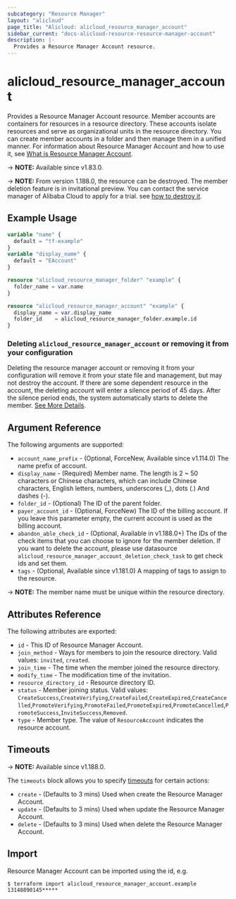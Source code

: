 ```yaml
---
subcategory: "Resource Manager"
layout: "alicloud"
page_title: "Alicloud: alicloud_resource_manager_account"
sidebar_current: "docs-alicloud-resource-resource-manager-account"
description: |-
  Provides a Resource Manager Account resource.
---
```


# alicloud_resource_manager_account

Provides a Resource Manager Account resource. Member accounts are containers for resources in a resource directory. These accounts isolate resources and serve as organizational units in the resource directory. You can create member accounts in a folder and then manage them in a unified manner.
For information about Resource Manager Account and how to use it, see [What is Resource Manager Account](https://www.alibabacloud.com/help/en/doc-detail/111231.htm).

-> **NOTE:** Available since v1.83.0.

-> **NOTE:** From version 1.188.0, the resource can be destroyed. The member deletion feature is in invitational preview. You can contact the service manager of Alibaba Cloud to apply for a trial. see [how to destroy it](https://www.alibabacloud.com/help/en/resource-management/latest/delete-account).

## Example Usage

```terraform
variable "name" {
  default = "tf-example"
}
variable "display_name" {
  default = "EAccount"
}

resource "alicloud_resource_manager_folder" "example" {
  folder_name = var.name
}

resource "alicloud_resource_manager_account" "example" {
  display_name = var.display_name
  folder_id    = alicloud_resource_manager_folder.example.id
}
```

### Deleting `alicloud_resource_manager_account` or removing it from your configuration

Deleting the resource manager account or removing it from your configuration will remove it from your state file and management, 
but may not destroy the account. If there are some dependent resource in the account, 
the deleting account will enter a silence period of 45 days. After the silence period ends, 
the system automatically starts to delete the member. [See More Details](https://www.alibabacloud.com/help/en/resource-management/latest/delete-resource-account).

## Argument Reference

The following arguments are supported:

* `account_name_prefix` - (Optional, ForceNew, Available since v1.114.0) The name prefix of account.
* `display_name` - (Required) Member name. The length is 2 ~ 50 characters or Chinese characters, which can include Chinese characters, English letters, numbers, underscores (_), dots (.) And dashes (-).
* `folder_id` - (Optional) The ID of the parent folder.
* `payer_account_id` - (Optional, ForceNew) The ID of the billing account. If you leave this parameter empty, the current account is used as the billing account.
* `abandon_able_check_id` - (Optional, Available in v1.188.0+) The IDs of the check items that you can choose to ignore for the member deletion. 
  If you want to delete the account, please use datasource `alicloud_resource_manager_account_deletion_check_task` 
  to get check ids and set them.
* `tags` - (Optional, Available since v1.181.0) A mapping of tags to assign to the resource.

-> **NOTE:** The member name must be unique within the resource directory.

## Attributes Reference

The following attributes are exported:

* `id` - This ID of Resource Manager Account.  
* `join_method` - Ways for members to join the resource directory. Valid values: `invited`, `created`.
* `join_time` - The time when the member joined the resource directory.
* `modify_time` - The modification time of the invitation.
* `resource_directory_id` - Resource directory ID.
* `status` - Member joining status. Valid values: `CreateSuccess`,`CreateVerifying`,`CreateFailed`,`CreateExpired`,`CreateCancelled`,`PromoteVerifying`,`PromoteFailed`,`PromoteExpired`,`PromoteCancelled`,`PromoteSuccess`,`InviteSuccess`,`Removed`. 
* `type` - Member type. The value of `ResourceAccount` indicates the resource account. 

## Timeouts

-> **NOTE:** Available since v1.188.0.

The `timeouts` block allows you to specify [timeouts](https://www.terraform.io/docs/configuration-0-11/resources.html#timeouts) for certain actions:

* `create` - (Defaults to 3 mins) Used when create the Resource Manager Account.
* `update` - (Defaults to 3 mins) Used when update the Resource Manager Account.
* `delete` - (Defaults to 3 mins) Used when delete the Resource Manager Account.

## Import

Resource Manager Account can be imported using the id, e.g.

```shell
$ terraform import alicloud_resource_manager_account.example 13148890145*****
```
